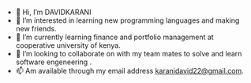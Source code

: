 - 👋 Hi, I’m DAVIDKARANI
- 👀 I’m interested in learning new programming languages and making new friends.
- 🌱 I’m currently learning finance and portfolio management at cooperative university of kenya.
- 💞️ I’m looking to collaborate on with my team mates to solve and learn software engeneering .
- 📫 Am available through my email address karanidavid22@gmail.com.

<!---
DAVIDKARANI/DAVIDKARANI is a ✨ special ✨ repository because its `README.md` (this file) appears on your GitHub profile.
You can click the Preview link to take a look at your changes.
--->
